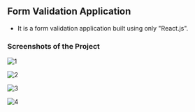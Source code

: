## Form Validation Application

- It is a form validation application built using only "React.js". 

### Screenshots of the Project

![1](https://github.com/ArdaOdabasi/FormValidationApp/assets/61662021/356cbd61-2094-4cd9-9659-04579bc1c0d1)

![2](https://github.com/ArdaOdabasi/FormValidationApp/assets/61662021/f164d533-ed1d-4d35-9dcb-14822d1b04dc)

![3](https://github.com/ArdaOdabasi/FormValidationApp/assets/61662021/40f3cead-46f0-4d34-8ad2-b7927708df2a)

![4](https://github.com/ArdaOdabasi/FormValidationApp/assets/61662021/24f83a13-6107-403e-aab9-49dd793b8061)


